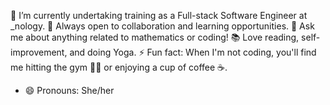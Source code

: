🔭 I’m currently undertaking training as a Full-stack Software Engineer at _nology.
👯 Always open to collaboration and learning opportunities.
💬 Ask me about anything related to mathematics or coding!
📚 Love reading, self-improvement, and doing Yoga.
⚡ Fun fact: When I'm not coding, you'll find me hitting the gym 🏋🏿 or enjoying a cup of coffee ☕.
- 😄 Pronouns: She/her


<!---
PanniePB/PanniePB is a ✨ special ✨ repository because its `README.md` (this file) appears on your GitHub profile.
You can click the Preview link to take a look at your changes.
--->
